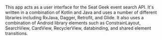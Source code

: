 This app acts as a user interface for the Seat Geek event search API. It's written in a combination of Kotlin and Java and uses a number of different libraries including RxJava, Dagger, Retrofit, and Glide. It also uses a combination of Android library elements such as ConstrainLayout, SearchView, CardView, RecyclerView, databinding, and shared element transitions.
